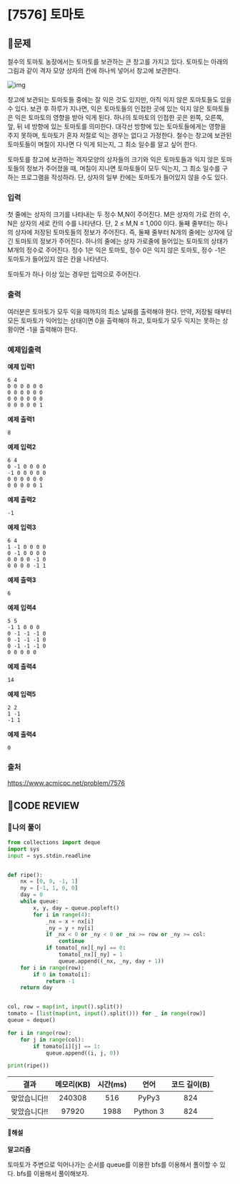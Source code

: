 # [7576] 토마토

## **📝문제**

철수의 토마토 농장에서는 토마토를 보관하는 큰 창고를 가지고 있다. 토마토는 아래의 그림과 같이 격자 모양 상자의 칸에 하나씩 넣어서 창고에 보관한다. 

![img](https://upload.acmicpc.net/de29c64f-dee7-4fe0-afa9-afd6fc4aad3a/-/preview/)

창고에 보관되는 토마토들 중에는 잘 익은 것도 있지만, 아직 익지 않은 토마토들도 있을 수 있다. 보관 후 하루가 지나면, 익은 토마토들의 인접한 곳에 있는 익지 않은 토마토들은 익은 토마토의 영향을 받아 익게 된다. 하나의 토마토의 인접한 곳은 왼쪽, 오른쪽, 앞, 뒤 네 방향에 있는 토마토를 의미한다. 대각선 방향에 있는 토마토들에게는 영향을 주지 못하며, 토마토가 혼자 저절로 익는 경우는 없다고 가정한다. 철수는 창고에 보관된 토마토들이 며칠이 지나면 다 익게 되는지, 그 최소 일수를 알고 싶어 한다.

토마토를 창고에 보관하는 격자모양의 상자들의 크기와 익은 토마토들과 익지 않은 토마토들의 정보가 주어졌을 때, 며칠이 지나면 토마토들이 모두 익는지, 그 최소 일수를 구하는 프로그램을 작성하라. 단, 상자의 일부 칸에는 토마토가 들어있지 않을 수도 있다.

### **입력**

첫 줄에는 상자의 크기를 나타내는 두 정수 M,N이 주어진다. M은 상자의 가로 칸의 수, N은 상자의 세로 칸의 수를 나타낸다. 단, 2 ≤ M,N ≤ 1,000 이다. 둘째 줄부터는 하나의 상자에 저장된 토마토들의 정보가 주어진다. 즉, 둘째 줄부터 N개의 줄에는 상자에 담긴 토마토의 정보가 주어진다. 하나의 줄에는 상자 가로줄에 들어있는 토마토의 상태가 M개의 정수로 주어진다. 정수 1은 익은 토마토, 정수 0은 익지 않은 토마토, 정수 -1은 토마토가 들어있지 않은 칸을 나타낸다.

토마토가 하나 이상 있는 경우만 입력으로 주어진다.

### **출력**

여러분은 토마토가 모두 익을 때까지의 최소 날짜를 출력해야 한다. 만약, 저장될 때부터 모든 토마토가 익어있는 상태이면 0을 출력해야 하고, 토마토가 모두 익지는 못하는 상황이면 -1을 출력해야 한다.

### **예제입출력**

**예제 입력1**

```
6 4
0 0 0 0 0 0
0 0 0 0 0 0
0 0 0 0 0 0
0 0 0 0 0 1
```

**예제 출력1**

```
8
```

**예제 입력2**

```
6 4
0 -1 0 0 0 0
-1 0 0 0 0 0
0 0 0 0 0 0
0 0 0 0 0 1
```

**예제 출력2**

```
-1
```

**예제 입력3**

```
6 4
1 -1 0 0 0 0
0 -1 0 0 0 0
0 0 0 0 -1 0
0 0 0 0 -1 1
```

**예제 출력3**

```
6
```

**예제 입력4**

```
5 5
-1 1 0 0 0
0 -1 -1 -1 0
0 -1 -1 -1 0
0 -1 -1 -1 0
0 0 0 0 0
```

**예제 출력4**

```
14
```

**예제 입력5**

```
2 2
1 -1
-1 1
```

**예제 출력4**

```
0
```

### **출처**

https://www.acmicpc.net/problem/7576

## **🧐CODE REVIEW**

### **🧾나의 풀이**

```python
from collections import deque
import sys
input = sys.stdin.readline


def ripe():
    nx = [0, 0, -1, 1]
    ny = [-1, 1, 0, 0]
    day = 0
    while queue:
        x, y, day = queue.popleft()
        for i in range(4):
            _nx = x + nx[i]
            _ny = y + ny[i]
            if _nx < 0 or _ny < 0 or _nx >= row or _ny >= col:
                continue
            if tomato[_nx][_ny] == 0:
                tomato[_nx][_ny] = 1
                queue.append((_nx, _ny, day + 1))
    for i in range(row):
        if 0 in tomato[i]:
            return -1
    return day


col, row = map(int, input().split())
tomato = [list(map(int, input().split())) for _ in range(row)]
queue = deque()

for i in range(row):
    for j in range(col):
        if tomato[i][j] == 1:
            queue.append((i, j, 0))

print(ripe())

```

|     결과     | 메모리(KB) | 시간(ms) |   언어   | 코드 길이(B) |
| :----------: | :--------: | :------: | :------: | :----------: |
| 맞았습니다!! |   240308   |   516    |  PyPy3   |     824      |
| 맞았습니다!! |   97920    |   1988   | Python 3 |     824      |

#### **📝해설**

**알고리즘**

토마토가 주변으로 익어나가는 순서를 queue를 이용한 bfs를 이용해서 풀이할 수 있다. bfs를 이용해서 풀이해보자.
